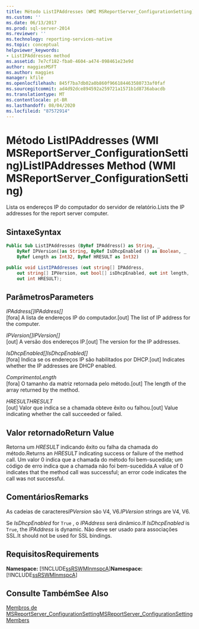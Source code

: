 ```yaml
---
title: Método ListIPAddresses (WMI MSReportServer_ConfigurationSetting) | Microsoft Docs
ms.custom: ''
ms.date: 06/13/2017
ms.prod: sql-server-2014
ms.reviewer: ''
ms.technology: reporting-services-native
ms.topic: conceptual
helpviewer_keywords:
- ListIPAddresses method
ms.assetid: 7e7cf182-fba0-4604-a474-098461e23e9d
author: maggiesMSFT
ms.author: maggies
manager: kfile
ms.openlocfilehash: 845f7ba7db02a0b860f966184463580733af0faf
ms.sourcegitcommit: ad4d92dce894592a259721a1571b1d8736abacdb
ms.translationtype: MT
ms.contentlocale: pt-BR
ms.lasthandoff: 08/04/2020
ms.locfileid: "87572914"
---
```

# <a name="listipaddresses-method-wmi-msreportserver_configurationsetting"></a><span data-ttu-id="6c125-102">Método ListIPAddresses (WMI MSReportServer_ConfigurationSetting)</span><span class="sxs-lookup"><span data-stu-id="6c125-102">ListIPAddresses Method (WMI MSReportServer_ConfigurationSetting)</span></span>
  <span data-ttu-id="6c125-103">Lista os endereços IP do computador do servidor de relatório.</span><span class="sxs-lookup"><span data-stu-id="6c125-103">Lists the IP addresses for the report server computer.</span></span>  
  
## <a name="syntax"></a><span data-ttu-id="6c125-104">Sintaxe</span><span class="sxs-lookup"><span data-stu-id="6c125-104">Syntax</span></span>  
  
```vb  
Public Sub ListIPAddresses (ByRef IPAddress() as String, _  
    ByRef IPVersion()as String, ByRef IsDhcpEnabled () as Boolean, _   
    ByRef Length as Int32, ByRef HRESULT as Int32)  
```  
  
```csharp  
public void ListIPAddresses (out string[] IPAddress,   
    out string[] IPVersion, out bool[] isDhcpEnabled, out int length,   
    out int HRESULT);  
```  
  
## <a name="parameters"></a><span data-ttu-id="6c125-105">Parâmetros</span><span class="sxs-lookup"><span data-stu-id="6c125-105">Parameters</span></span>  
 <span data-ttu-id="6c125-106">*IPAddress[]*</span><span class="sxs-lookup"><span data-stu-id="6c125-106">*IPAddress[]*</span></span>  
 <span data-ttu-id="6c125-107">[fora] A lista de endereços IP do computador.</span><span class="sxs-lookup"><span data-stu-id="6c125-107">[out] The list of IP address for the computer.</span></span>  
  
 <span data-ttu-id="6c125-108">*IPVersion[]*</span><span class="sxs-lookup"><span data-stu-id="6c125-108">*IPVersion[]*</span></span>  
 <span data-ttu-id="6c125-109">[out] A versão dos endereços IP.</span><span class="sxs-lookup"><span data-stu-id="6c125-109">[out] The version for the IP addresses.</span></span>  
  
 <span data-ttu-id="6c125-110">*IsDhcpEnabled[]*</span><span class="sxs-lookup"><span data-stu-id="6c125-110">*IsDhcpEnabled[]*</span></span>  
 <span data-ttu-id="6c125-111">[fora] Indica se os endereços IP são habilitados por DHCP.</span><span class="sxs-lookup"><span data-stu-id="6c125-111">[out] Indicates whether the IP addresses are DHCP enabled.</span></span>  
  
 <span data-ttu-id="6c125-112">*Comprimento*</span><span class="sxs-lookup"><span data-stu-id="6c125-112">*Length*</span></span>  
 <span data-ttu-id="6c125-113">[fora] O tamanho da matriz retornada pelo método.</span><span class="sxs-lookup"><span data-stu-id="6c125-113">[out] The length of the array returned by the method.</span></span>  
  
 <span data-ttu-id="6c125-114">*HRESULT*</span><span class="sxs-lookup"><span data-stu-id="6c125-114">*HRESULT*</span></span>  
 <span data-ttu-id="6c125-115">[out] Valor que indica se a chamada obteve êxito ou falhou.</span><span class="sxs-lookup"><span data-stu-id="6c125-115">[out] Value indicating whether the call succeeded or failed.</span></span>  
  
## <a name="return-value"></a><span data-ttu-id="6c125-116">Valor retornado</span><span class="sxs-lookup"><span data-stu-id="6c125-116">Return Value</span></span>  
 <span data-ttu-id="6c125-117">Retorna um *HRESULT* indicando êxito ou falha da chamada do método.</span><span class="sxs-lookup"><span data-stu-id="6c125-117">Returns an *HRESULT* indicating success or failure of the method call.</span></span> <span data-ttu-id="6c125-118">Um valor 0 indica que a chamada do método foi bem-sucedida; um código de erro indica que a chamada não foi bem-sucedida.</span><span class="sxs-lookup"><span data-stu-id="6c125-118">A value of 0 indicates that the method call was successful; an error code indicates the call was not successful.</span></span>  
  
## <a name="remarks"></a><span data-ttu-id="6c125-119">Comentários</span><span class="sxs-lookup"><span data-stu-id="6c125-119">Remarks</span></span>  
 <span data-ttu-id="6c125-120">As cadeias de caracteres*IPVersion* são V4, V6.</span><span class="sxs-lookup"><span data-stu-id="6c125-120">*IPVersion* strings are V4, V6.</span></span>  
  
 <span data-ttu-id="6c125-121">Se *IsDhcpEnabled* for `True` , o *IPAddress* será dinâmico.</span><span class="sxs-lookup"><span data-stu-id="6c125-121">If *IsDhcpEnabled* is `True`, the *IPAddress* is dynamic.</span></span> <span data-ttu-id="6c125-122">Não deve ser usado para associações SSL.</span><span class="sxs-lookup"><span data-stu-id="6c125-122">It should not be used for SSL bindings.</span></span>  
  
## <a name="requirements"></a><span data-ttu-id="6c125-123">Requisitos</span><span class="sxs-lookup"><span data-stu-id="6c125-123">Requirements</span></span>  
 <span data-ttu-id="6c125-124">**Namespace:** [!INCLUDE[ssRSWMInmspcA](../../includes/ssrswminmspca-md.md)]</span><span class="sxs-lookup"><span data-stu-id="6c125-124">**Namespace:** [!INCLUDE[ssRSWMInmspcA](../../includes/ssrswminmspca-md.md)]</span></span>  
  
## <a name="see-also"></a><span data-ttu-id="6c125-125">Consulte Também</span><span class="sxs-lookup"><span data-stu-id="6c125-125">See Also</span></span>  
 [<span data-ttu-id="6c125-126">Membros de MSReportServer_ConfigurationSetting</span><span class="sxs-lookup"><span data-stu-id="6c125-126">MSReportServer_ConfigurationSetting Members</span></span>](msreportserver-configurationsetting-members.md)  
  
  
